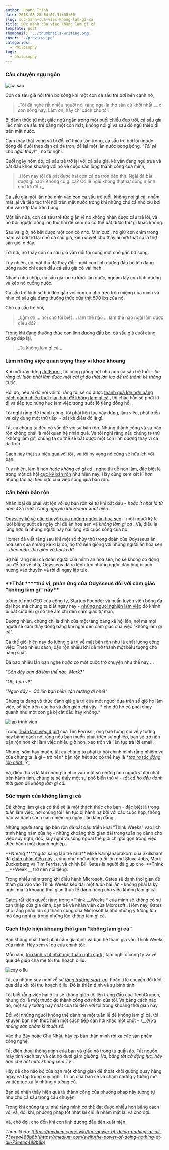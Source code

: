 ```yaml
---
author: Hoang Trinh
date: 2018-08-25 04:01:31+00:00
slug: suc-manh-cua-viec-khong-lam-gi-ca
title: Sức mạnh của việc không làm gì cả
template: post
thumbnail: '../thumbnails/writing.png'
cover: './preview.jpg'
categories:
  - Philosophy
tags:
  - philosophy
---
```


### Câu chuyện ngụ ngôn

![ca sau](https://lecoder.io/wp-content/uploads/2018/08/ca-sau.jpeg)

Con cá sấu già nổi trên bờ sông khi một con cá sấu trẻ bơi bên cạnh nó,

<blockquote>_Tôi đã nghe rất nhiều người nói rằng ngài là thợ săn cừ khôi nhất __ ở con sông này. Làm ơn, hãy chỉ cách cho tôi._</blockquote>

Bị đánh thức từ một giấc ngủ ngắn trong một buổi chiều đẹp trời, cá sấu già liếc nhìn cá sấu trẻ bằng một con mắt, không nói gì và sau đó ngủ thiếp đi trên mặt nước.

Cảm thấy thất vọng và bị đối xử thiếu tôn trọng, cá sấu trẻ bơi lội ngược dòng để đuổi theo đàn cá da trơn, để lại một làn nước bong bóng. *“Tôi sẽ cho ngài thấy!”* , nó tự nghĩ.

Cuối ngày hôm đó, cá sấu trẻ trở lại với cá sấu già, kẻ vẫn đang ngủ trưa và bắt đầu khoe khoang với nó về cuộc săn lùng thành công của mình,

<blockquote>_Hôm nay tôi đã bắt được hai con cá da trơn béo thịt. Ngài đã bắt được gì nào? Không có gì cả? Có lẽ ngài không thật sự dũng mãnh như lời đồn._</blockquote>

Cá sấu già một lần nữa nhìn vào con cá sấu trẻ tuổi, không nói gì cả, nhắm mắt lại và tiếp tục trôi nổi trên mặt nước trong khi những chú cá nhỏ xíu bơi nhẹ vào lớp tảo trên bụng.

Một lần nữa, con cá sấu trẻ tức giận vì nó không nhận được câu trả lời, và nó bơi ngược dòng lần thứ hai để xem nó có thể bắt được thứ gì khác không.

Sau vài giờ, nó bắt được một con cò nhỏ. Mỉm cười, nó giữ con chim trong hàm và bơi trở lại chỗ cá sấu già, kiên quyết cho thấy ai mới thật sự là thợ săn giỏi ở đây.

Tới nơi, nó thấy con cá sấu già vẫn nổi tại cùng một chỗ gần bờ sông.

Tuy nhiên, có một thứ đã thay đổi - một con linh dương đầu bò lớn đang uống nước chỉ cách đầu cá sấu già có vài inch.

Nhanh như chớp, cá sấu già lao ra khỏi làn nước, ngoạm lấy con linh dương và kéo nó xuống nước.

Cá sấu trẻ kinh sợ bơi đến gần với con cò nhỏ treo trên miệng của mình và nhìn cá sấu già đang thưởng thức bữa thịt 500 lbs của nó.

Chú cá sấu trẻ hỏi,

<blockquote>_Làm ơn ... nói cho tôi biết ... làm thế nào ... làm thế nào ngài làm được điều đó?_</blockquote>

Trong khi đang thưởng thức con linh dương đầu bò, cá sấu già cuối cùng cũng đáp lại,

<blockquote>_Ta không làm gì cả._</blockquote>

### Làm những việc quan trọng thay vì khoe khoang

Khi mới xây dựng [JotForm](https://www.jotform.com/) , tôi cũng giống hệt như con cá sấu trẻ tuổi -  *tin rằng tôi luôn phải làm được một cái gì đó thật lớn lao để trở thành kẻ thắng cuộc.*

Hồi đó, nếu ai đó nói với tôi rằng tôi sẽ có được [thành quả lớn hơn bằng cách dành nhiều thời gian hơn để không làm gì cả](https://www.jotform.com/blog/388-How-to-get-more-done-with-less-work) , tôi chắc hẳn sẽ phớt lờ đi và tiếp tục hùng hục làm việc trong suốt 16 tiếng đồng hồ.

Tôi nghĩ rằng để thành công, tôi phải liên tục xây dựng, làm việc, phát triển và xây dựng một thứ tiếp  - bất kể điều đó là gì.

Tất cả chúng ta đều có vấn đề với sự bận rộn. Nhưng thành công và sự bận rộn không phải là mối quan hệ nhân quả. Và tôi nghĩ rằng nếu chúng ta thử “không làm gì”, chúng ta có thể sẽ bắt được một con linh dương thay vì cá da trơn.

[Cách này thật sự hiệu quả với tôi](https://medium.com/swlh/how-not-following-my-dreams-enabled-me-to-build-a-startup-with-3-2-million-users-b03a9cb05cb9) , và tôi hy vọng nó cũng sẽ hữu ích với bạn.

Tuy nhiên, làm ít hơn *hoặc không có gì cả* , nghe thì dễ hơn làm, đặc biệt là trong một xã hội [cực kỳ bận rộn](https://www.jotform.com/blog/417-Don-t-listen-to-those-productivity-gurus-why-waking-up-at-6am-won-t-make-you-successful) như hiện nay. Hãy cùng xem xét kĩ hơn những tác hại tiêu cực của việc sống quá bận rộn…

### Căn bệnh bận rộn

Nhân loại đã phải vật lộn với sự bận rộn kể từ khi bắt đầu -  *hoặc ít nhất là từ năm 425 trước Công nguyên khi Homer xuất hiện* .

[Odyssey kể về câu chuyện của những người ăn hoa sen](http://www.sparknotes.com/lit/odyssey/section5/)  - một người kỳ lạ lười biếng suốt cả ngày chỉ để ăn hoa sen và *không làm gì cả* . Và, điều lạ lùng hơn là những người này hài lòng với cuộc sống của họ.

Homer đã viết rằng sau khi một số thủy thủ trong đoàn của Odysseus ăn hoa sen của những kẻ kì lạ đó, họ trở nên giống với những người ăn hoa sen -  *thỏa mãn, thư giãn và hơi lờ đờ.*

Sợ hãi rằng nếu cả đoàn người của mình ăn hoa sen, họ sẽ không có động lực để trở về nhà, Odysseus đã ra lệnh trói những người đàn ông bị ảnh hưởng vào thuyền và rời đi ngay lập tức.

### **Thật \*\***thú vị, phản ứng của Odysseus đối với cảm giác "không làm gì" này\*\*

tương tự như CEO của công ty, Startup Founder và huấn luyện viên bóng đá đại học mà chúng ta biết ngày nay -  [những người nghiện làm việc](https://www.jotform.com/blog/391-A-9-min-guide-to-a-less-painful-entrepreneurial-journey) đó khinh bỉ bất cứ điều gì có thể ám chỉ đến cảm giác tự mãn.

Đương nhiên, chúng chỉ là đỉnh của một tảng băng xã hội lớn, nơi mà mọi người sẽ cảm thấy đóng băng khi nghĩ đến cảm giác của việc “không làm gì cả”.

Cả thế giới hiện nay đo lường giá trị về mặt bận rộn như là chất lượng công việc. Theo nhiều cách, bận rộn nhiều khi đã trở thành một biểu tượng cho năng suất.

Đã bao nhiêu lần bạn nghe *hoặc có* một cuộc trò chuyện như thế này ...

_"Gần đây bạn đã làm thế nào, Mark?"_

_"Oh, bận vl!"_

_"Ngon đấy -  Cố lên bạn hiền, tận hưởng đi nhé!"_

Chúng ta đang vô thức đánh giá giá trị của một người dựa trên số giờ họ làm việc, số tiền trên của họ và đơn giản chỉ vậy - * cho dù họ có phải chạy quanh như một con gà bị cắt đầu hay không.*

![lap trinh vien](https://lecoder.io/wp-content/uploads/2018/08/lap-trinh-vien.jpeg)

Trong [Tuần làm việc 4 giờ](https://fourhourworkweek.com/) của Tim Ferriss , ông hào hứng nói về ý tưởng này bằng cách nói rằng nếu bạn muốn phát triển sự nghiệp, bạn sẽ trở nên bận rộn hơn khi làm việc nhiều giờ hơn, xáo trộn và liên tục trả lời email.

Nhưng, sớm hay muộn, tất cả chúng ta phải tự hỏi chính mình rằng nhiệm vụ của chúng ta là gì – trở nên* bận rộn hết sức có thể hay là *[_tạo ra tác động lớn nhất_](https://www.jotform.com/blog/350-How-we-develop-products-for-3-2M-users)_ ?_

Và, điều thú vị là khi chúng ta nhìn vào một số những con người vĩ đại nhất trên hành tinh, chúng ta sẽ thấy một sự phổ biến thú vị -  *tất cả họ đều dành thời gian để không làm gì cả.*

### Sức mạnh của không làm gì cả

Để không làm gì cả có thể sẽ là một thách thức cho bạn - đặc biệt là trong tuần làm việc, nơi chúng tôi liên tục bị hành hạ bởi với các cuộc họp, thông báo và danh sách các nhiệm vụ ngày dài đằng đẵng.

Những người sáng lập bận rộn đã bắt đầu triển khai “Think Weeks” vào lịch trình hàng năm của họ - những khoảng thời gian dài trong tuần họ dành cho việc suy nghĩ, đọc, suy nghĩ và sống ngoài thế giới chỉ gói gọn trong việc điều hành một doanh nghiệp.

**Những \*\***người sáng lập trẻ như\*\* Mike Karnjanaprakorn của Skillshare đã [chấp nhận điều này](https://hackernoon.com/taking-a-think-week-end-462fa4bb401e) , cũng như những tên tuổi lớn như Steve Jobs, Mark Zuckerberg và Tim Ferriss, và chính Bill Gates là người đã giúp cho  **Think \_\_**Week \_\_ trở nên nổi tiếng.

Trong nhiều năm trong khi điều hành Microsoft, Gates sẽ dành thời gian để tham gia vào vào Think Weeks kéo dài một *tuần* hai lần - không phải là kỳ nghỉ, mà là khoảng thời gian thực tế dành riêng cho việc không làm gì cả.

Gates rất kiên quyết rằng trong *Think \_\_Weeks * của mình sẽ không có sự can thiệp của gia đình, bạn bè và nhân viên của Microsoft . Hôm nay, Gates cho rằng phần lớn sự thành công của Microsoft là nhờ những ý tưởng lớn mà ông nghĩ ra trong những lúc không làm gì cả.

### Cách thực hiện khoảng thời gian “không làm gì cả”.

Bạn không nhất thiết phải cấm gia đình và bạn bè tham gia vào Think Weeks của mình. Hãy xem ví dụ của chính tôi:

Mỗi năm, [tôi dành ra ít nhất một tuần nghỉ ngơi](https://www.jotform.com/blog/dominating-tech-news/) , tạm nghỉ ở công ty và về quê để giúp cha mẹ tôi thu hoạch ô liu.

![cay o liu](https://lecoder.io/wp-content/uploads/2018/08/cay-o-liu.jpeg)

Tất cả những suy nghĩ về sự [_tăng trưởng start-up_](https://www.jotform.com/blog/hire-slowly-grow-slowly/)  hoặc tỉ lệ chuyển đổi lướt qua đầu khi tôi thu hoạch ô liu. Đó là thiền định và sự bình tĩnh.

Tôi biết rằng việc hái ô liu sẽ không giúp tôi lên trang đầu của TechCrunch, nhưng đó là một thước đo thành công _cá nhân_ của tôi. Và bằng cách nào đó, một số ý tưởng hay nhất của tôi đến với tôi trong khoảng thời gian này.

Đối với những người không thể dành ra một tuần lễ để không làm gì cả, tôi khuyên bạn nên thực hiện một cách tiếp cận hơi khác một chút -  *r\_\_ời xa những sản phẩm kĩ thuật số.*

Vào thứ Bảy hoặc Chủ Nhật, hãy ép bản thân mình rời xa các sản phẩm công nghệ.

[Tắt điện thoại thông minh của bạn](https://medium.com/swlh/why-productivity-isnt-the-only-thing-your-smartphone-is-stealing-from-you-72c025b76bb4) và giấu nó trong tủ quần áo. Tắt nguồn máy tính xách tay và cất nó dưới gầm giường. *Và, bằng tất cả động lực, hãy hạn chế hết mức không xem TV* .

Hãy để cho não bộ của bạn một không gian để thoát khỏi guồng quay hàng ngày và tập trung suy nghĩ. Trí óc của bạn sẽ va chạm những ý tưởng mới và tiếp tục xử lý những ý tưởng cũ.

Bạn sẽ nhận thấy hiện quả từ thành công của phương pháp nãy tương tự như chú cá sấu trong câu chuyện.

Trong khi chúng ta tự nhủ rằng mình có thể đạt được nhiều hơn bằng cách vội vã, đôi khi, phương pháp tốt nhất lại chỉ là nhắm mắt lại và chờ đợi.

Và, chờ đợi, cho đến khi con linh dương đầu tiên xuất hiện.

_Tham khảo: [https://medium.com/swlh/the-power-of-doing-nothing-at-all-73eeea488b8b](https://medium.com/swlh/the-power-of-doing-nothing-at-all-73eeea488b8b)_
